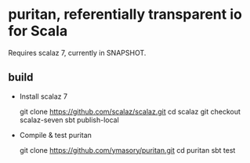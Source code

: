 # puritan, referentially transparent io for Scala #
Requires scalaz 7, currently in SNAPSHOT.

## build ##
- Install scalaz 7

    git clone https://github.com/scalaz/scalaz.git
    cd scalaz
    git checkout scalaz-seven
    sbt publish-local

- Compile & test puritan

    git clone https://github.com/ymasory/puritan.git
    cd puritan
    sbt test
